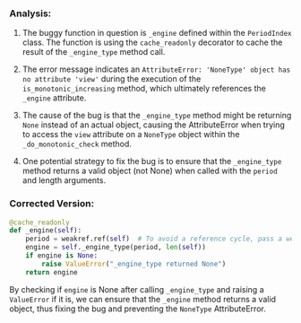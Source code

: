 ### Analysis:
1. The buggy function in question is `_engine` defined within the `PeriodIndex` class. The function is using the `cache_readonly` decorator to cache the result of the `_engine_type` method call.
   
2. The error message indicates an `AttributeError: 'NoneType' object has no attribute 'view'` during the execution of the `is_monotonic_increasing` method, which ultimately references the `_engine` attribute.

3. The cause of the bug is that the `_engine_type` method might be returning `None` instead of an actual object, causing the AttributeError when trying to access the `view` attribute on a `NoneType` object within the `_do_monotonic_check` method.

4. One potential strategy to fix the bug is to ensure that the `_engine_type` method returns a valid object (not None) when called with the `period` and length arguments.

### Corrected Version:

```python
@cache_readonly
def _engine(self):
    period = weakref.ref(self)  # To avoid a reference cycle, pass a weakref of self to _engine_type.
    engine = self._engine_type(period, len(self))
    if engine is None:
        raise ValueError("_engine_type returned None")
    return engine
```

By checking if `engine` is None after calling `_engine_type` and raising a `ValueError` if it is, we can ensure that the `_engine` method returns a valid object, thus fixing the bug and preventing the `NoneType` AttributeError.